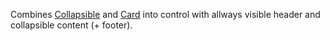 Combines [Collapsible](/docs/controls/bootstrap4/Collapsible/{branch}) and [Card](/docs/controls/bootstrap4/Card/{branch}) into control with allways visible header and collapsible content (+ footer).